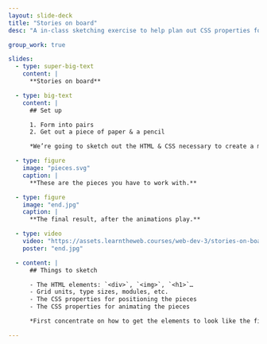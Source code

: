 ```yaml
---
layout: slide-deck
title: "Stories on board"
desc: "A in-class sketching exercise to help plan out CSS properties for animations."

group_work: true

slides:
  - type: super-big-text
    content: |
      **Stories on board**

  - type: big-text
    content: |
      ## Set up

      1. Form into pairs
      2. Get out a piece of paper & a pencil

      *We’re going to sketch out the HTML & CSS necessary to create a more complex animation.*

  - type: figure
    image: "pieces.svg"
    caption: |
      **These are the pieces you have to work with.**

  - type: figure
    image: "end.jpg"
    caption: |
      **The final result, after the animations play.**

  - type: video
    video: "https://assets.learntheweb.courses/web-dev-3/stories-on-board/animated.mp4"
    poster: "end.jpg"

  - content: |
      ## Things to sketch

      - The HTML elements: `<div>`, `<img>`, `<h1>`…
      - Grid units, type sizes, modules, etc.
      - The CSS properties for positioning the pieces
      - The CSS properties for animating the pieces

      *First concentrate on how to get the elements to look like the final result—then think about animations.*

---
```

